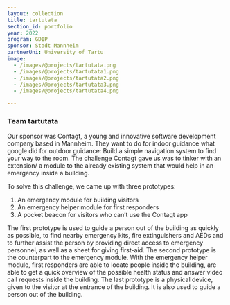 ```yaml
---
layout: collection
title: tartutata
section_id: portfolio
year: 2022
program: GDIP
sponsor: Stadt Mannheim
partnerUni: University of Tartu
image:
  - /images/@projects/tartutata.png
  - /images/@projects/tartutata1.png
  - /images/@projects/tartutata2.png
  - /images/@projects/tartutata3.png
  - /images/@projects/tartutata4.png

---
```


### **Team tartutata** 

Our sponsor was Contagt, a young and innovative software development company based
in Mannheim. They want to do for indoor guidance what google did for outdoor guidance:
Build a simple navigation system to find your way to the room.
The challenge Contagt gave us was to tinker with an extension/ a module to the already
existing system that would help in an emergency inside a building.

To solve this challenge, we came up with three prototypes:
1. An emergency module for building visitors
2. An emergency helper module for first responders
3. A pocket beacon for visitors who can’t use the Contagt app

The first prototype is used to guide a person out of the building as quickly as possible, to
find nearby emergency kits, fire extinguishers and AEDs and to further assist the person by
providing direct access to emergency personnel, as well as a sheet for giving first-aid.
The second prototype is the counterpart to the emergency module. With the emergency
helper module, first responders are able to locate people inside the building, are able to
get a quick overview of the possible health status and answer video call requests inside
the building.
The last prototype is a physical device, given to the visitor at the entrance of the building.
It is also used to guide a person out of the building.
